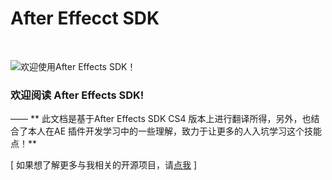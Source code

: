 # After Effecct SDK

<br>

![欢迎使用After Effects SDK！](https://avatars1.githubusercontent.com/u/14124918?v=3&s=460 "欢迎阅读After Effects SDK")  

### 欢迎阅读 After Effects SDK!
—— ** 此文档是基于After Effects SDK CS4 版本上进行翻译所得，另外，也结合了本人在AE 插件开发学习中的一些理解，致力于让更多的人入坑学习这个技能点！**  

[ 如果想了解更多与我相关的开源项目，请[点我](https://github.com/YaoXuanZhi) ]
